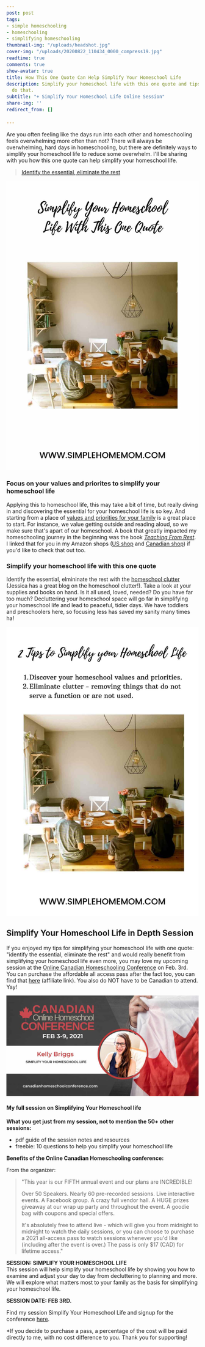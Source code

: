 ```yaml
---
post: post
tags:
- simple homeschooling
- homeschooling
- simplifying homeschooling
thumbnail-img: "/uploads/headshot.jpg"
cover-img: "/uploads/20200822_110434_0000_compress19.jpg"
readtime: true
comments: true
show-avatar: true
title: How This One Quote Can Help Simplify Your Homeschool Life
description: Simplify your homeschool life with this one quote and tips for how to
  do that.
subtitle: "+ Simplify Your Homeschool Life Online Session"
share-img: ''
redirect_from: []

---
```

Are you often feeling like the days run into each other and homeschooling feels overwhelming more often than not? There will always be overwhelming, hard days in homeschooling, but there are definitely ways to simplify your homeschool life to reduce some overwhelm. I'll be sharing with you how this one quote can help simplify your homeschool life.

> [Identify the essential, eliminate the rest ](https://medium.com/@BucketsDotCo/simplicity-boils-down-to-two-steps-identify-the-essential-eliminate-the-rest-leo-babauta-765435b18dd)

![A picture of my boys at the table.](/uploads/simplify-your-homeschool-life-with-this-one-quote.jpg "How This One Quote Can Help Simplify Your Homeschool Life SHM")

### Focus on your values and priorites to simplify your homeschool life

Applying this to homeschool life, this may take a bit of time, but really diving in and discovering the essential for your homeschool life is so key. And starting from a place of [values and priorities for your family](https://www.simplehomemom.com/how-to-create-a-family-motto-based-on-your-values-in-three-steps/) is a great place to start. For instance, we value getting outside and reading aloud, so we make sure that's apart of our homeschool. A book that greatly impacted my homeschooling journey in the beginning was the book [_Teaching From Rest_](https://cathyduffyreviews.com/homeschool-extras/parent-helps-and-how-to-books/general-parent-helps/teaching-from-rest-a-homeschooler-s-guide-to-unshakable-peace). I linked that for you in my Amazon shops ([US shop](www.amazon.com/shop/simplehomemom) and [Canadian shop](www.amazon.ca/shop/simplehomemom)) if you'd like to check that out too.

### Simplify your homeschool life with this one quote

Identify the essential, elmininate the rest with the [homeschool clutter](https://www.inspirethemom.com/2021/01/04/how-to-successfully-declutter-your-homeschool/) (Jessica has a great blog on the homeschool clutter!). Take a look at your supplies and books on hand. Is it all used, loved, needed? Do you have far too much? Decluttering your homeschool space will go far in simplifying your homeschool life and lead to peaceful, tidier days. We have toddlers and preschoolers here, so focusing less has saved my sanity many times ha!

![A picture of my boys at the table.](/uploads/simplify-your-homeschool-life-with-this-one-quote-2.jpg "How This One Quote Can Help Simplify Your Homeschool Life SHM")

## Simplify Your Homeschool Life in Depth Session

If you enjoyed my tips for simplifying your homeschool life with one quote: "identify the essential, eliminate the rest" and would really benefit from simplifying your homeschool life even more, you may love my upcoming session at the [Online Canadian Homeschooling Conference](https://canadianhomeschoolconference.com/aff/42/) on Feb. 3rd. You can purchase the affordable all access pass after the fact too, you can find that [here](https://canadianhomeschoolconference.com/aff/42/) (affiliate link). You also do NOT have to be Canadian to attend. Yay!

![A picture of me for the conference.](/uploads/1610818702170_kellybriggs_compress48.jpg "How This One Quote Can Help Simplify Your Homeschool Life SHM")

#### My full session on Simplifying Your Homeschool life

**What you get just from my session, not to mention the 50+ other sessions:**

* pdf guide of the session notes and resources
* freebie: 10 questions to help you simplify your homeschool life

**Benefits of the Online Canadian Homeschooling conference:**

From the organizer:

> "This year is our FIFTH annual event and our plans are INCREDIBLE!
>
> Over 50 Speakers. Nearly 60 pre-recorded sessions. Live interactive events. A Facebook group. A crazy full vendor hall. A HUGE prizes giveaway at our wrap up party and throughout the event. A goodie bag with coupons and special offers.
>
> It's absolutely free to attend live - which will give you from midnight to midnight to watch the daily sessions, or you can choose to purchase a 2021 all-access pass to watch sessions whenever you'd like (including after the event is over.) The pass is only $17 (CAD) for lifetime access."

**SESSION: SIMPLIFY YOUR HOMESCHOOL LIFE**  
This session will help simplify your homeschool life by showing you how to examine and adjust your day to day from decluttering to planning and more. We will explore what matters most to your family as the basis for simplifying your homeschool life.

**SESSION DATE: FEB 3RD.**

Find my session Simplify Your Homeschool Life and signup for the conference [here](https://canadianhomeschoolconference.com/aff/42/).

\*If you decide to purchase a pass, a percentage of the cost will be paid directly to me, with no cost difference to you. Thank you for supporting!